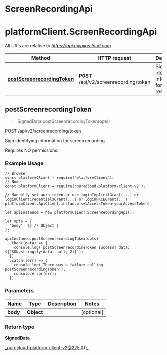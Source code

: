 # ScreenRecordingApi

# platformClient.ScreenRecordingApi

All URIs are relative to *https://api.mypurecloud.com*

| Method | HTTP request | Description |
| ------------- | ------------- | ------------- |
[**postScreenrecordingToken**](ScreenRecordingApi#postScreenrecordingToken) | **POST** /api/v2/screenrecording/token | Sign identifying information for screen recording



## postScreenrecordingToken

> SignedData postScreenrecordingToken(opts)


POST /api/v2/screenrecording/token

Sign identifying information for screen recording

Requires NO permissions:

### Example Usage

```{"language":"javascript"}
// Browser
const platformClient = require('platformClient');
// Node
const platformClient = require('purecloud-platform-client-v2');

// Manually set auth token or use loginImplicitGrant(...) or loginClientCredentialsGrant(...) or loginPKCEGrant(...)
platformClient.ApiClient.instance.setAccessToken(yourAccessToken);

let apiInstance = new platformClient.ScreenRecordingApi();

let opts = { 
  'body': {} // Object | 
};

apiInstance.postScreenrecordingToken(opts)
  .then((data) => {
    console.log(`postScreenrecordingToken success! data: ${JSON.stringify(data, null, 2)}`);
  })
  .catch((err) => {
    console.log('There was a failure calling postScreenrecordingToken');
    console.error(err);
  });
```

### Parameters


| Name | Type | Description  | Notes |
| ------------- | ------------- | ------------- | ------------- |
 **body** | **Object** |  | [optional]  |

### Return type

**SignedData**


_purecloud-platform-client-v2@225.0.0_
